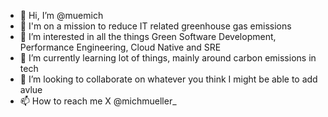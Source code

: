 - 👋 Hi, I’m @muemich
- 🚀 I'm on a mission to reduce IT related greenhouse gas emissions
- 👀 I’m interested in all the things Green Software Development, Performance Engineering, Cloud Native and SRE
- 🌱 I’m currently learning lot of things, mainly around carbon emissions in tech
- 💞️ I’m looking to collaborate on whatever you think I might be able to add avlue
- 📫 How to reach me X @michmueller_

<!---
muemich/muemich is a ✨ special ✨ repository because its `README.md` (this file) appears on your GitHub profile.
You can click the Preview link to take a look at your changes.
--->
